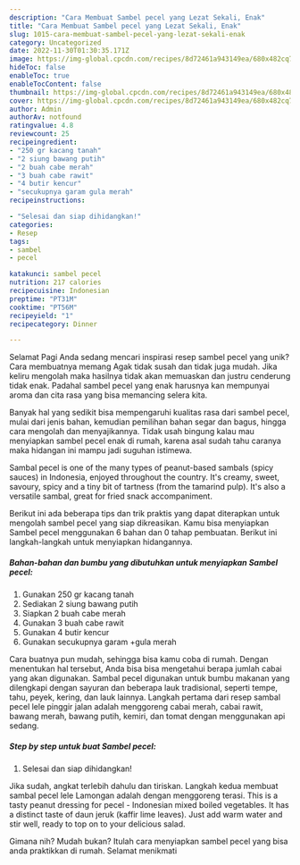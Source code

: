 ```yaml
---
description: "Cara Membuat Sambel pecel yang Lezat Sekali, Enak"
title: "Cara Membuat Sambel pecel yang Lezat Sekali, Enak"
slug: 1015-cara-membuat-sambel-pecel-yang-lezat-sekali-enak
category: Uncategorized
date: 2022-11-30T01:30:35.171Z
image: https://img-global.cpcdn.com/recipes/8d72461a943149ea/680x482cq70/sambel-pecel-foto-resep-utama.jpg
hideToc: false
enableToc: true
enableTocContent: false
thumbnail: https://img-global.cpcdn.com/recipes/8d72461a943149ea/680x482cq70/sambel-pecel-foto-resep-utama.jpg
cover: https://img-global.cpcdn.com/recipes/8d72461a943149ea/680x482cq70/sambel-pecel-foto-resep-utama.jpg
author: Admin
authorAv: notfound
ratingvalue: 4.8
reviewcount: 25
recipeingredient:
- "250 gr kacang tanah"
- "2 siung bawang putih"
- "2 buah cabe merah"
- "3 buah cabe rawit"
- "4 butir kencur"
- "secukupnya garam gula merah"
recipeinstructions:

- "Selesai dan siap dihidangkan!"
categories:
- Resep
tags:
- sambel
- pecel

katakunci: sambel pecel 
nutrition: 217 calories
recipecuisine: Indonesian
preptime: "PT31M"
cooktime: "PT56M"
recipeyield: "1"
recipecategory: Dinner

---
```



Selamat Pagi Anda sedang mencari inspirasi resep sambel pecel yang unik? Cara membuatnya memang Agak tidak susah dan tidak juga mudah. Jika keliru mengolah maka hasilnya tidak akan memuaskan dan justru cenderung tidak enak. Padahal sambel pecel yang enak harusnya kan mempunyai aroma dan cita rasa yang bisa memancing selera kita.


Banyak hal yang sedikit bisa mempengaruhi kualitas rasa dari sambel pecel, mulai dari jenis bahan, kemudian pemilihan bahan segar dan bagus, hingga cara mengolah dan menyajikannya. Tidak usah bingung kalau mau menyiapkan sambel pecel enak di rumah, karena asal sudah tahu caranya maka hidangan ini mampu jadi suguhan istimewa.

Sambal pecel is one of the many types of peanut-based sambals (spicy sauces) in Indonesia, enjoyed throughout the country. It&#39;s creamy, sweet, savoury, spicy and a tiny bit of tartness (from the tamarind pulp). It&#39;s also a versatile sambal, great for fried snack accompaniment.


Berikut ini ada beberapa tips dan trik praktis yang dapat diterapkan untuk mengolah sambel pecel yang siap dikreasikan. Kamu bisa menyiapkan Sambel pecel menggunakan 6 bahan dan 0 tahap pembuatan. Berikut ini langkah-langkah untuk menyiapkan hidangannya.

<!--inarticleads1-->

##### Bahan-bahan dan bumbu yang dibutuhkan untuk menyiapkan Sambel pecel:

1. Gunakan 250 gr kacang tanah
1. Sediakan 2 siung bawang putih
1. Siapkan 2 buah cabe merah
1. Gunakan 3 buah cabe rawit
1. Gunakan 4 butir kencur
1. Gunakan secukupnya garam +gula merah


Cara buatnya pun mudah, sehingga bisa kamu coba di rumah. Dengan menentukan hal tersebut, Anda bisa bisa mengetahui berapa jumlah cabai yang akan digunakan. Sambal pecel digunakan untuk bumbu makanan yang dilengkapi dengan sayuran dan beberapa lauk tradisional, seperti tempe, tahu, peyek, kering, dan lauk lainnya. Langkah pertama dari resep sambal pecel lele pinggir jalan adalah menggoreng cabai merah, cabai rawit, bawang merah, bawang putih, kemiri, dan tomat dengan menggunakan api sedang. 

<!--inarticleads2-->

##### Step by step untuk buat Sambel pecel:


1. Selesai dan siap dihidangkan!

Jika sudah, angkat terlebih dahulu dan tiriskan. Langkah kedua membuat sambal pecel lele Lamongan adalah dengan menggoreng terasi. This is a tasty peanut dressing for pecel - Indonesian mixed boiled vegetables. It has a distinct taste of daun jeruk (kaffir lime leaves). Just add warm water and stir well, ready to top on to your delicious salad. 

Gimana nih? Mudah bukan? Itulah cara menyiapkan sambel pecel yang bisa anda praktikkan di rumah. Selamat menikmati
